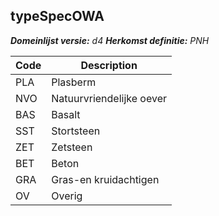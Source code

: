 ## typeSpecOWA

*__Domeinlijst versie:__ d4*
*__Herkomst definitie:__ PNH*

|__Code__ |__Description__	|
|	---	|	---	|
| PLA | Plasberm |
| NVO | Natuurvriendelijke oever |
| BAS | Basalt |
| SST | Stortsteen |
| ZET | Zetsteen |
| BET | Beton |
| GRA | Gras-en kruidachtigen |
| OV | Overig |
